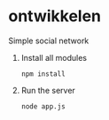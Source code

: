 ontwikkelen
===========
Simple social network

1. Install all modules
    
    `npm install`

2. Run the server
    
    `node app.js`